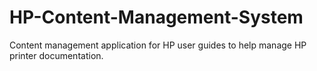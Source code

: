 # HP-Content-Management-System

Content management application for HP user guides to help manage HP printer documentation.
